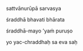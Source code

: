 sattvānurūpā sarvasya

śraddhā bhavati bhārata

śraddhā-mayo ’yaṁ puruṣo

yo yac-chraddhaḥ sa eva saḥ